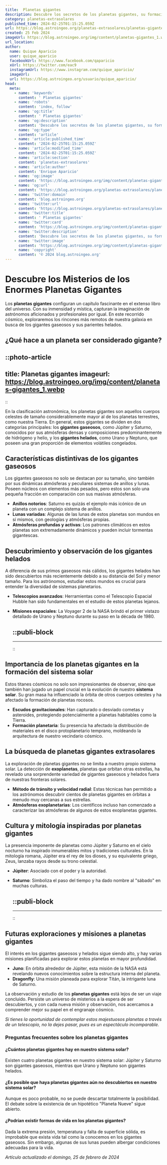 ```yaml
---
title:  Planetas gigantes
description: Descubre los secretos de los planetas gigantes, su formación, clima y misterios en las profundidades del universo. Explora con nosotros.
category: planetas-extrasolares
published_time: 2024-02-25T01:15:25.059Z
url: https://blog.astroingeo.org/planetas-extrasolares/planetas-gigantes
created: 25 Feb 2024
imageUrl: https://blog.astroingeo.org/img/content/planetas-gigantes_1.webp
url_location:
author:
  name: Quique Aparicio
  user: quique_aparicio
  facebookUrl: https://www.facebook.com/qaparicio
  xUrl: https://twitter.com/eac9
  instagramUrl: https://www.instagram.com/quique_aparicio/
  imageUrl: 
  url: https://blog.astroingeo.org/usuario/quique_aparicio/
head:
  meta:
    - name: 'keywords'
      content: ' Planetas gigantes'
    - name: 'robots'
      content: 'index, follow'
    - name: 'og:title'
      content: ' Planetas gigantes'
    - name: 'og:description'
      content: 'Descubre los secretos de los planetas gigantes, su formación, clima y misterios en las profundidades del universo. Explora con nosotros.'
    - name: 'og:type'
      content: 'article'
    - name: 'article:published_time'
      content: '2024-02-25T01:15:25.059Z'
    - name: 'article:modified_time'
      content: '2024-02-25T01:15:25.059Z'
    - name: 'article:section'
      content: 'planetas-extrasolares'
    - name: 'article:author'
      content: 'Enrique Aparicio'
    - name: 'og:image'
      content: 'https://blog.astroingeo.org/img/content/planetas-gigantes_1.webp'
    - name: 'og:url'
      content: 'https://blog.astroingeo.org/planetas-extrasolares/planetas-gigantes'
    - name: 'twitter:domain'
      content: 'blog.astroingeo.org'
    - name: 'twitter:url'
      content: 'https://blog.astroingeo.org/planetas-extrasolares/planetas-gigantes'
    - name: 'twitter:title'
      content: ' Planetas gigantes'
    - name: 'twitter:card'
      content: 'https://blog.astroingeo.org/img/content/planetas-gigantes_1.webp'
    - name: 'twitter:description'
      content: 'Descubre los secretos de los planetas gigantes, su formación, clima y misterios en las profundidades del universo. Explora con nosotros.'
    - name: 'twitter:image'
      content: 'https://blog.astroingeo.org/img/content/planetas-gigantes_1.webp'
    - name: 'copyright'
      content: '© 2024 blog.astroingeo.org'
---
```

# Descubre los Misterios de los Enormes Planetas Gigantes

Los **planetas gigantes** configuran un capítulo fascinante en el extenso libro del universo. Con su inmensidad y mística, capturan la imaginación de astrónomos aficionados y profesionales por igual. En este recorrido cósmico, exploraremos los rincones más remotos de nuestra galaxia en busca de los gigantes gaseosos y sus parientes helados.

## ¿Qué hace a un planeta ser considerado gigante?


::photo-article
---
title:  Planetas gigantes
imageurl: https://blog.astroingeo.org/img/content/planetas-gigantes_1.webp
---
::



En la clasificación astronómica, los planetas gigantes son aquellos cuerpos celestes de tamaño considerablemente mayor al de los planetas terrestres, como nuestra Tierra. En general, estos gigantes se dividen en dos categorías principales: los **gigantes gaseosos**, como Júpiter y Saturno, conocidos por sus atmósferas densas y composiciones predominantemente de hidrógeno y helio, y los **gigantes helados**, como Urano y Neptuno, que poseen una gran proporción de elementos volátiles congelados.

## Características distintivas de los gigantes gaseosos

Los gigantes gaseosos no solo se destacan por su tamaño, sino también por sus dinámicas atmósferas y peculiares sistemas de anillos y lunas. Poseen núcleos con elementos más pesados, pero estos son solo una pequeña fracción en comparación con sus masivas atmósferas.

- **Anillos notorios**: Saturno es quizás el ejemplo más icónico de un planeta con un complejo sistema de anillos.
- **Lunas variadas**: Algunas de las lunas de estos planetas son mundos en sí mismos, con geologías y atmósferas propias.
- **Atmósferas profundas y activas**: Los patrones climáticos en estos planetas son extremadamente dinámicos y pueden incluir tormentas gigantescas.

## Descubrimiento y observación de los gigantes helados

A diferencia de sus primos gaseosos más cálidos, los gigantes helados han sido descubiertos más recientemente debido a su distancia del Sol y menor tamaño. Para los astrónomos, estudiar estos mundos es crucial para entender la diversidad de sistemas planetarios.

- **Telescopios avanzados**: Herramientas como el Telescopio Espacial Hubble han sido fundamentales en el estudio de estos planetas lejanos.
- **Misiones espaciales**: La Voyager 2 de la NASA brindó el primer vistazo detallado de Urano y Neptuno durante su paso en la década de 1980.


  ::publi-block
  ---
  ---
  ::
  
  

## Importancia de los planetas gigantes en la formación del sistema solar

Estos titanes cósmicos no solo son impresionantes de observar, sino que también han jugado un papel crucial en la evolución de nuestro **sistema solar**. Su gran masa ha influenciado la órbita de otros cuerpos celestes y ha afectado la formación de planetas rocosos.

- **Escudos gravitacionales**: Han capturado o desviado cometas y asteroides, protegiendo potencialmente a planetas habitables como la Tierra.
- **Formación planetaria**: Su presencia ha afectado la distribución de materiales en el disco protoplanetario temprano, moldeando la arquitectura de nuestro vecindario cósmico.

## La búsqueda de planetas gigantes extrasolares

La exploración de planetas gigantes no se limita a nuestro propio sistema solar. La detección de **exoplanetas**, planetas que orbitan otras estrellas, ha revelado una sorprendente variedad de gigantes gaseosos y helados fuera de nuestras fronteras solares.

- **Método de tránsito y velocidad radial**: Estas técnicas han permitido a los astrónomos descubrir cientos de planetas gigantes en órbitas a menudo muy cercanas a sus estrellas.
- **Atmósferas exoplanetarias**: Los científicos incluso han comenzado a caracterizar las atmósferas de algunos de estos exoplanetas gigantes.

## Cultura y mitología inspiradas por planetas gigantes

La presencia imponente de planetas como Júpiter y Saturno en el cielo nocturno ha inspirado innumerables mitos y tradiciones culturales. En la mitología romana, Júpiter era el rey de los dioses, y su equivalente griego, Zeus, lanzaba rayos desde su trono celestial.

- **Júpiter**: Asociado con el poder y la autoridad.
- **Saturno**: Simboliza el paso del tiempo y ha dado nombre al "sábado" en muchas culturas.


  ::publi-block
  ---
  ---
  ::
  
  

## Futuras exploraciones y misiones a planetas gigantes

El interés en los gigantes gaseosos y helados sigue siendo alto, y hay varias misiones planificadas para explorar estos planetas en mayor profundidad.

- **Juno**: En órbita alrededor de Júpiter, esta misión de la NASA está revelando nuevos conocimientos sobre la estructura interna del planeta.
- **Dragonfly**: Una misión planeada para explorar Titán, la intrigante luna de Saturno.

La observación y estudio de los **planetas gigantes** está lejos de ser un viaje concluido. Persiste un universo de misterios a la espera de ser descubiertos, y con cada nueva misión y observación, nos acercamos a comprender mejor su papel en el engranaje cósmico.

*Si tienes la oportunidad de contemplar estos majestuosos planetas a través de un telescopio, no la dejes pasar, pues es un espectáculo incomparable.*

### Preguntas frecuentes sobre los planetas gigantes

#### ¿Cuántos planetas gigantes hay en nuestro sistema solar?
Existen cuatro planetas gigantes en nuestro sistema solar: Júpiter y Saturno son gigantes gaseosos, mientras que Urano y Neptuno son gigantes helados.

#### ¿Es posible que haya planetas gigantes aún no descubiertos en nuestro sistema solar?
Aunque es poco probable, no se puede descartar totalmente la posibilidad. El debate sobre la existencia de un hipotético "Planeta Nueve" sigue abierto.

#### ¿Podrían existir formas de vida en los planetas gigantes?
Dada la extrema presión, temperatura y falta de superficie sólida, es improbable que exista vida tal como la conocemos en los gigantes gaseosos. Sin embargo, algunas de sus lunas pueden albergar condiciones adecuadas para la vida.

_Artículo actualizado el domingo, 25 de febrero de 2024_